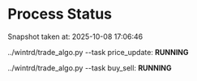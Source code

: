 # Process Status

Snapshot taken at: 2025-10-08 17:06:46

../wintrd/trade_algo.py --task price_update: **RUNNING**

../wintrd/trade_algo.py --task buy_sell: **RUNNING**

